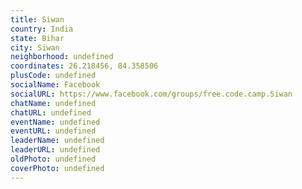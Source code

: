 ```yaml
---
title: Siwan
country: India
state: Bihar
city: Siwan
neighborhood: undefined
coordinates: 26.218456, 84.358506
plusCode: undefined
socialName: Facebook
socialURL: https://www.facebook.com/groups/free.code.camp.Siwan
chatName: undefined
chatURL: undefined
eventName: undefined
eventURL: undefined
leaderName: undefined
leaderURL: undefined
oldPhoto: undefined
coverPhoto: undefined
---
```

